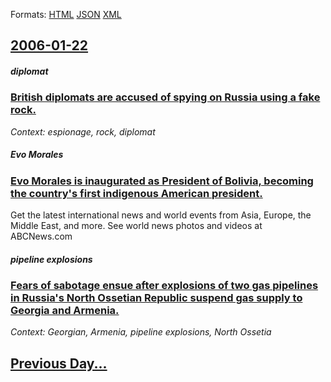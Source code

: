 
Formats: [HTML](2006/01/22/index.html)  [JSON](2006/01/22/index.json)  [XML](2006/01/22/index.xml)  

## [2006-01-22](/news/2006/01/22/index.md)

##### diplomat
### [ British diplomats are accused of spying on Russia using a fake rock. ](/news/2006/01/22/british-diplomats-are-accused-of-spying-on-russia-using-a-fake-rock.md)
_Context: espionage, rock, diplomat_

##### Evo Morales
### [ Evo Morales is inaugurated as President of Bolivia, becoming the country's first indigenous American president. ](/news/2006/01/22/evo-morales-is-inaugurated-as-president-of-bolivia-becoming-the-country-s-first-indigenous-american-president.md)
Get the latest international news and world events from Asia, Europe, the Middle East, and more. See world news photos and videos at ABCNews.com

##### pipeline explosions
### [ Fears of sabotage ensue after explosions of two gas pipelines in Russia's North Ossetian Republic suspend gas supply to Georgia and Armenia. ](/news/2006/01/22/fears-of-sabotage-ensue-after-explosions-of-two-gas-pipelines-in-russia-s-north-ossetian-republic-suspend-gas-supply-to-georgia-and-armenia.md)
_Context:  Georgian, Armenia, pipeline explosions, North Ossetia_

## [Previous Day...](/news/2006/01/21/index.md)

